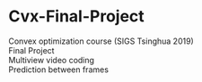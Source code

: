 # Cvx-Final-Project
Convex optimization course (SIGS Tsinghua 2019)  
Final Project  
Multiview video coding  
Prediction between frames
